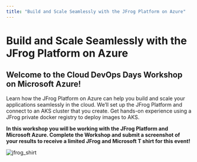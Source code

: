 ```yaml
---
title: "Build and Scale Seamlessly with the JFrog Platform on Azure"
---
```


# Build and Scale Seamlessly with the JFrog Platform on Azure

## Welcome to the Cloud DevOps Days Workshop on Microsoft Azure!

Learn how the JFrog Platform on Azure can help you build and scale your applications seamlessly in the cloud. We’ll set up the JFrog Platform and connect to an AKS cluster that you create. Get hands-on experience using a JFrog private docker registry to deploy images to AKS.

**In this workshop you will be working with the JFrog Platform and Microsoft Azure. Complete the Workshop and submit a screenshot of your results to receive a limited JFrog and Microsoft T shirt for this event!**

![jfrog_shirt](/images/jfrog_shirt.png)
